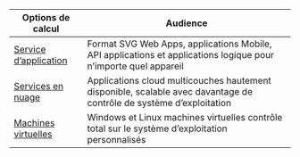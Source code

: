 
| Options de calcul             | Audience   |
| --------------------------- | --------   |
| [Service d’application][lnk_app]      | Format SVG Web Apps, applications Mobile, API applications et applications logique pour n’importe quel appareil |
| [Services en nuage][lnk_cloud] | Applications cloud multicouches hautement disponible, scalable avec davantage de contrôle de système d’exploitation |
| [Machines virtuelles][lnk_vm]  | Windows et Linux machines virtuelles contrôle total sur le système d’exploitation personnalisés |

[lnk_app]: ../articles/app-service-web/app-service-web-overview.md
[lnk_vm]: ../articles/virtual-machines/virtual-machines-windows-about.md
[lnk_cloud]: ../articles/cloud-services/cloud-services-choose-me.md